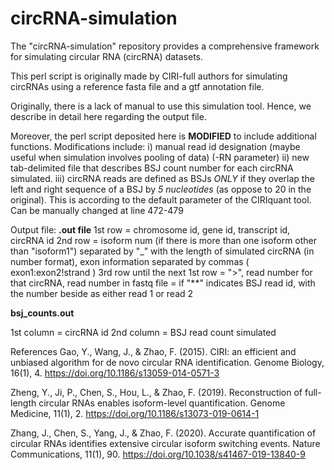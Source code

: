 # circRNA-simulation
The "circRNA-simulation" repository provides a comprehensive framework for simulating circular RNA (circRNA) datasets.

This perl script is originally made by CIRI-full authors for simulating circRNAs using a reference fasta file and a gtf annotation file.

Originally, there is a lack of manual to use this simulation tool. Hence, we describe in detail here regarding the output file.

Moreover, the perl script deposited here is **MODIFIED** to include additional functions. Modifications include:
i) manual read id designation (maybe useful when simulation involves pooling of data) (-RN parameter)
ii) new tab-delimited file that describes BSJ count number for each circRNA simulated.
iii) circRNA reads are defined as BSJs *ONLY* if they overlap the left and right sequence of a BSJ by *5 nucleotides* (as oppose to 20 in the original). This is according to the default parameter of the CIRIquant tool. Can be manually changed at line 472-479

Output file: 
**.out file**
1st row = chromosome id, gene id, transcript id, circRNA id
2nd row = isoform num (if there is more than one isoform other than "isoform1") separated by "_" with the length of simulated circRNA (in number format), exon information separated by commas ( exon1:exon2!strand ) 
3rd row until the next 1st row = ">", read number for that circRNA, read number in fastq file
                 = if "**" indicates BSJ read id, with the number beside as either read 1 or read 2


**bsj_counts.out**

1st column = circRNA id
2nd column = BSJ read count simulated



References
Gao, Y., Wang, J., & Zhao, F. (2015). CIRI: an efficient and unbiased algorithm for de novo circular RNA identification. Genome Biology, 16(1), 4. https://doi.org/10.1186/s13059-014-0571-3 

Zheng, Y., Ji, P., Chen, S., Hou, L., & Zhao, F. (2019). Reconstruction of full-length circular RNAs enables isoform-level quantification. Genome Medicine, 11(1), 2. https://doi.org/10.1186/s13073-019-0614-1 

Zhang, J., Chen, S., Yang, J., & Zhao, F. (2020). Accurate quantification of circular RNAs identifies extensive circular isoform switching events. Nature Communications, 11(1), 90. https://doi.org/10.1038/s41467-019-13840-9 





